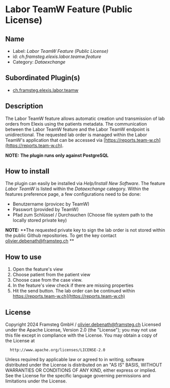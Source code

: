 # Labor TeamW Feature (Public License)
## Name
* Label: _Labor TeamW Feature (Public License)_
* id: _ch.framsteg.elexis.labor.teamw.feature_
* Category: _Dataexchange_

## Subordinated Plugin(s)
* [ch.framsteg.elexis.labor.teamw](https://github.com/elexis/elexis-3-base/tree/master/bundles/ch.framsteg.elexis.labor.teamw)

## Description
The Labor TeamW feature allows automatic creation und transmission of lab orders from Elexis using the patients metadata. The communication between the Labor TeamW feature and the Labor TeamW endpoint is unidirectional. The requested lab order is managed within the Labor TeamW's application that can be accessed via [https://reports.team-w.ch](https://reports.team-w.ch). 

**NOTE:**
**The plugin runs only against PostgreSQL**

## How to install
The plugin can easily be installed via _Help/Install New Software_. The feature _Labor TeamW_ is listed within the _Dataexchange_ category. Within the features preference page, a few configurations need to be done:

 - Benutzername (provicec by TeamW)
 - Passwort (provided by TeamW)
 - Pfad zum Schlüssel / Durchsuchen (Choose file system path to the locally stored private key)
 
 **NOTE:**
**The requested private key to sign the lab order is not stored within the public Github repositories. To get the key contact olivier.debenath@framsteg.ch **
 
## How to use
1. Open the feature's view
2. Choose patient from the patient view
3. Choose case from the case view.
4. In the feature's view check if there are missing properties
5. Hit the send button. The lab order can be continued within https://reports.team-w.ch](https://reports.team-w.ch)

## License
Copyright 2024 Framsteg GmbH / olivier.debenath@framsteg.ch
Licensed under the Apache License, Version 2.0 (the "License");
you may not use this file except in compliance with the License.
You may obtain a copy of the License at

      http://www.apache.org/licenses/LICENSE-2.0

Unless required by applicable law or agreed to in writing, software
distributed under the License is distributed on an "AS IS" BASIS,
WITHOUT WARRANTIES OR CONDITIONS OF ANY KIND, either express or implied.
See the License for the specific language governing permissions and
limitations under the License.